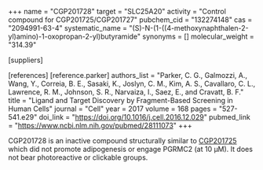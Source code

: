 +++
name = "CGP201728"
target = "SLC25A20"
activity = "Control compound for CGP201725/CGP201727"
pubchem_cid = "132274148"
cas = "2094991-63-4"
systematic_name = "(S)-N-(1-((4-methoxynaphthalen-2-yl)amino)-1-oxopropan-2-yl)butyramide"
synonyms = []
molecular_weight = "314.39"

[suppliers]

[references]
    [reference.parker]
        authors_list = "Parker, C. G., Galmozzi, A., Wang, Y., Correia, B. E., Sasaki, K., Joslyn, C. M., Kim, A. S., Cavallaro, C. L., Lawrence, R. M., Johnson, S. R., Narvaiza, I., Saez, E., and Cravatt, B. F."
        title = "Ligand and Target Discovery by Fragment-Based Screening in Human Cells"
        journal = "Cell"
        year = 2017
        volume = 168
        pages = "527-541.e29"
        doi_link = "https://doi.org/10.1016/j.cell.2016.12.029"
        pubmed_link = "https://www.ncbi.nlm.nih.gov/pubmed/28111073"
+++

CGP201728 is an inactive compound structurally similar to <a href="#cgp201725" class="js-scroll-trigger">CGP201725</a> which did not promote adipogenesis or engage PGRMC2 (at 10 µM). It does not bear photoreactive or clickable groups.

